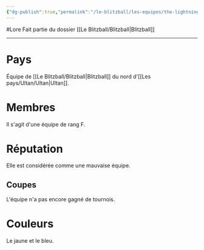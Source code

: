 ```yaml
---
{"dg-publish":true,"permalink":"/le-blitzball/les-equipes/the-lightning-bolts/"}
---
```


#Lore 
Fait partie du dossier [[Le Blitzball/Blitzball\|Blitzball]]

-------

# Pays
Équipe de [[Le Blitzball/Blitzball\|Blitzball]] du nord d'[[Les pays/Ultan/Ultan\|Ultan]].
# Membres
Il s'agit d'une équipe de rang F.
# Réputation
Elle est considérée comme une mauvaise équipe.
## Coupes
L'équipe n'a pas encore gagné de tournois.
# Couleurs
Le jaune et le bleu.